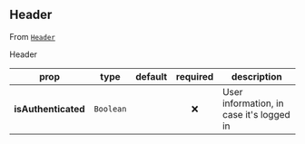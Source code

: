 
## Header

From [`Header`](Header)

Header

prop | type | default | required | description
---- | :----: | :-------: | :--------: | -----------
**isAuthenticated** | `Boolean` |  | :x: | User information, in case it's logged in
